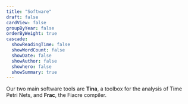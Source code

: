 ```yaml
---
title: "Software"
draft: false
cardView: false
groupByYear: false
orderByWeight: true
cascade:
  showReadingTime: false
  showWordCount: false
  showDate: false
  showAuthor: false
  showhero: false
  showSummary: true
---
```

Our two main software tools are __Tina__, a toolbox for the
analysis of Time Petri Nets, and __Frac__, the Fiacre compiler.
